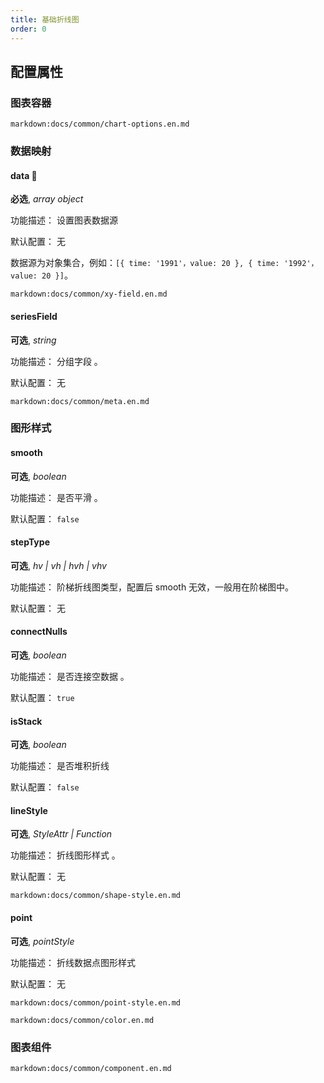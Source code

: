 ```yaml
---
title: 基础折线图
order: 0
---
```


## 配置属性

### 图表容器

`markdown:docs/common/chart-options.en.md`

### 数据映射

#### data 📌

**必选**, _array object_

功能描述： 设置图表数据源

默认配置： 无

数据源为对象集合，例如：`[{ time: '1991'，value: 20 }, { time: '1992'，value: 20 }]`。

`markdown:docs/common/xy-field.en.md`

#### seriesField

**可选**, _string_

功能描述： 分组字段 。

默认配置： 无

`markdown:docs/common/meta.en.md`

### 图形样式

#### smooth

**可选**, _boolean_

功能描述： 是否平滑 。

默认配置： `false`

#### stepType

**可选**, _hv | vh | hvh | vhv_

功能描述： 阶梯折线图类型，配置后 smooth 无效，一般用在阶梯图中。

默认配置： 无

#### connectNulls

**可选**, _boolean_

功能描述： 是否连接空数据 。

默认配置： `true`

#### isStack

**可选**, _boolean_

功能描述： 是否堆积折线

默认配置： `false`

#### lineStyle

**可选**, _StyleAttr | Function_

功能描述： 折线图形样式 。

默认配置： 无

`markdown:docs/common/shape-style.en.md`

#### point

**可选**, _pointStyle_

功能描述： 折线数据点图形样式

默认配置： 无

`markdown:docs/common/point-style.en.md`

`markdown:docs/common/color.en.md`

### 图表组件

`markdown:docs/common/component.en.md`
